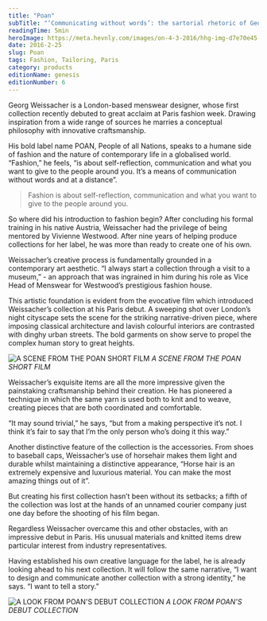 ```yaml
---
title: "Poan"
subTitle: "‘Communicating without words’: the sartorial rhetoric of Georg Weissacher."
readingTime: 5min
heroImage: https://meta.hevnly.com/images/on-4-3-2016/hhg-img-d7e70e45-aa95-402b-b239-0ab6321c0214.png
date: 2016-2-25
slug: Poan
tags: Fashion, Tailoring, Paris
category: products
editionName: genesis
editionNumber: 6
---
```


Georg Weissacher is a London-based menswear designer, whose first collection recently debuted to great acclaim at Paris fashion week. Drawing inspiration from a wide range of sources he marries a conceptual philosophy with innovative craftsmanship.

His bold label name POAN, People of all Nations, speaks to a humane side of fashion and the nature of contemporary life in a globalised world. “Fashion,” he feels, “is about self-reflection, communication and what you want to give to the people around you. It’s a means of communication without words and at a distance”.

>Fashion is about self-reflection, communication and what you want to give to the people around you.

So where did his introduction to fashion begin? After concluding his formal training in his native Austria, Weissacher had the privilege of being mentored by Vivienne Westwood. After nine years of helping produce collections for her label, he was more than ready to create one of his own.

Weissacher’s creative process is fundamentally grounded in a contemporary art aesthetic. “I always start a collection through a visit to a museum,” -  an approach that was ingrained in him during his role as Vice Head of Menswear for Westwood’s prestigious fashion house.

This artistic foundation is evident from the evocative film which introduced Weissacher’s collection at his Paris debut. A sweeping shot over London’s night cityscape sets the scene for the striking narrative-driven piece, where imposing classical architecture and lavish colourful interiors are contrasted with dinghy urban streets. The bold garments on show serve to propel the complex human story to great heights.

![A SCENE FROM THE POAN SHORT FILM](https://meta.hevnly.com/images/on-4-3-2016/hhg-img-3c3f22d5-2f8b-4c13-911d-33b6399f0b8a.png)
*A SCENE FROM THE POAN SHORT FILM*

Weissacher’s exquisite items are all the more impressive given the painstaking craftsmanship behind their creation. He has pioneered a technique in which the same yarn is used both to knit and to weave, creating pieces that are both coordinated and comfortable.

“It may sound trivial,” he says, “but from a making perspective it’s not. I think it’s fair to say that I’m the only person who’s doing it this way.”

Another distinctive feature of the collection is the accessories. From shoes to baseball caps, Weissacher’s use of horsehair makes them light and durable whilst maintaining a distinctive appearance, “Horse hair is an extremely expensive and luxurious material. You can make the most amazing things out of it”.

But creating his first collection hasn’t been without its setbacks; a fifth of the collection was lost at the hands of an unnamed courier company just one day before the shooting of his film began.

Regardless Weissacher overcame this and other obstacles, with an impressive debut in Paris. His unusual materials and knitted items drew particular interest from industry representatives.

Having established his own creative language for the label, he is already looking ahead to his next collection. It will follow the same narrative, “I want to design and communicate another collection with a strong identity,” he says. “I want to tell a story.”

![A LOOK FROM POAN'S DEBUT COLLECTION](https://meta.hevnly.com/images/on-4-3-2016/hhg-img-09820491-8b23-4681-b3f6-d598e4e3aa62.png)
*A LOOK FROM POAN'S DEBUT COLLECTION*
